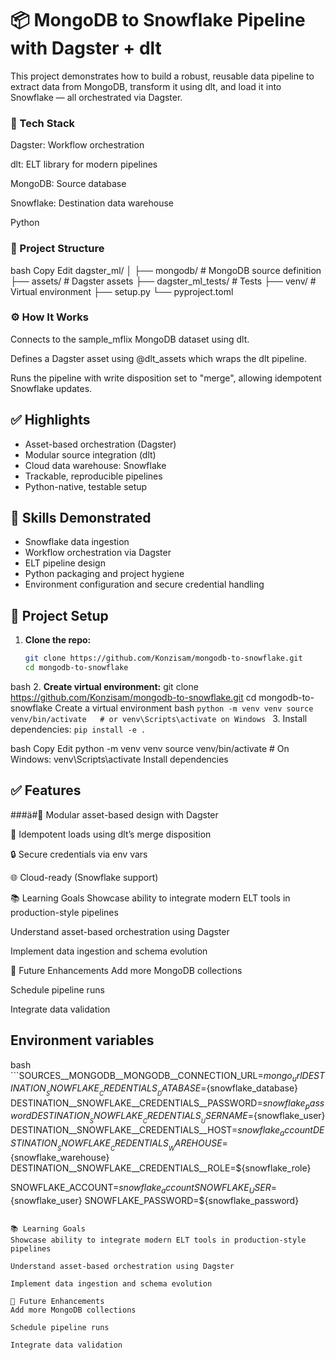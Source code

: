 
# 📦 MongoDB to Snowflake Pipeline with Dagster + dlt
This project demonstrates how to build a robust, reusable data pipeline to extract data from MongoDB, transform it using dlt, and load it into Snowflake — all orchestrated via Dagster.

### 🚀 Tech Stack
Dagster: Workflow orchestration

dlt: ELT library for modern pipelines

MongoDB: Source database

Snowflake: Destination data warehouse

Python

### 📁 Project Structure
bash
Copy
Edit
dagster_ml/
│
├── mongodb/                # MongoDB source definition
├── assets/                 # Dagster assets
├── dagster_ml_tests/       # Tests
├── venv/                   # Virtual environment
├── setup.py
└── pyproject.toml

### ⚙️ How It Works
Connects to the sample_mflix MongoDB dataset using dlt.

Defines a Dagster asset using @dlt_assets which wraps the dlt pipeline.

Runs the pipeline with write disposition set to "merge", allowing idempotent Snowflake updates.


## ✅ Highlights

- Asset-based orchestration (Dagster)
- Modular source integration (dlt)
- Cloud data warehouse: Snowflake
- Trackable, reproducible pipelines
- Python-native, testable setup

## 💼 Skills Demonstrated

- Snowflake data ingestion  
- Workflow orchestration via Dagster  
- ELT pipeline design  
- Python packaging and project hygiene  
- Environment configuration and secure credential handling  


## 🧰 Project Setup

1. **Clone the repo:**
   ```bash
   git clone https://github.com/Konzisam/mongodb-to-snowflake.git
   cd mongodb-to-snowflake

bash
2. **Create virtual environment:**
git clone https://github.com/Konzisam/mongodb-to-snowflake.git
cd mongodb-to-snowflake
Create a virtual environment
bash `python -m venv venv
source venv/bin/activate   # or venv\Scripts\activate on Windows
`
3. Install dependencies:
```pip install -e .```

bash
Copy
Edit
python -m venv venv
source venv/bin/activate  # On Windows: venv\Scripts\activate
Install dependencies

##  ✅ Features
###ä#🧩 Modular asset-based design with Dagster

🔁 Idempotent loads using dlt’s merge disposition

🔒 Secure credentials via env vars

🌐 Cloud-ready (Snowflake support)

📚 Learning Goals
Showcase ability to integrate modern ELT tools in production-style pipelines

Understand asset-based orchestration using Dagster

Implement data ingestion and schema evolution

🧠 Future Enhancements
Add more MongoDB collections

Schedule pipeline runs

Integrate data validation

## Environment variables
bash ```SOURCES__MONGODB__MONGODB__CONNECTION_URL=${mongo_url}
DESTINATION__SNOWFLAKE__CREDENTIALS__DATABASE=${snowflake_database}
DESTINATION__SNOWFLAKE__CREDENTIALS__PASSWORD=${snowflake_password}
DESTINATION__SNOWFLAKE__CREDENTIALS__USERNAME=${snowflake_user}
DESTINATION__SNOWFLAKE__CREDENTIALS__HOST=${snowflake_account}
DESTINATION__SNOWFLAKE__CREDENTIALS__WAREHOUSE=${snowflake_warehouse}
DESTINATION__SNOWFLAKE__CREDENTIALS__ROLE=${snowflake_role}

SNOWFLAKE_ACCOUNT=${snowflake_account}
SNOWFLAKE_USER=${snowflake_user}
SNOWFLAKE_PASSWORD=${snowflake_password}
```

📚 Learning Goals
Showcase ability to integrate modern ELT tools in production-style pipelines

Understand asset-based orchestration using Dagster

Implement data ingestion and schema evolution

🧠 Future Enhancements
Add more MongoDB collections

Schedule pipeline runs

Integrate data validation